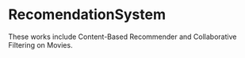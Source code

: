 # RecomendationSystem
These works include Content-Based Recommender and Collaborative Filtering on Movies.
